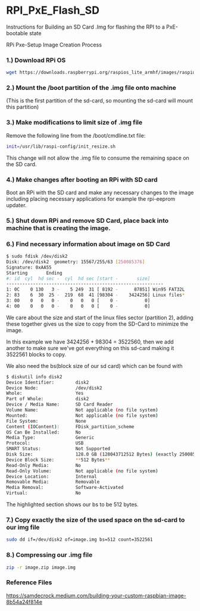 # RPI_PxE_Flash_SD
Instructions for Building an SD Card .Img for flashing the RPI to a PxE-bootable state

RPi Pxe-Setup Image Creation Process

### 1.) Download RPi OS

``` bash
wget https://downloads.raspberrypi.org/raspios_lite_armhf/images/raspios_lite_armhf-2021-03-25/2021-03-04-raspios-buster-armhf-lite.zip
```

### 2.) Mount the /boot partition of the .img file onto machine

(This is the first partition of the sd-card, so mounting the sd-card will mount this partition)

### 3.) Make modifications to limit size of .img file

Remove the following line from the /boot/cmdline.txt file:
``` bash
init=/usr/lib/raspi-config/init_resize.sh
```

This change will not allow the .img file to consume the remaining space on the SD card.

### 4.) Make changes after booting an RPi with SD card

Boot an RPi with the SD card and make any necessary changes to the image including placing necessary applications for example the rpi-eeprom updater.

### 5.) Shut down RPi and remove SD Card, place back into machine that is creating the image.

### 6.) Find necessary information about image on SD Card

``` bash
$ sudo fdisk /dev/disk2
Disk: /dev/disk2  geometry: 15567/255/63 [250085376]
Signature: 0xAA55
Starting       Ending
#: id  cyl  hd sec -  cyl  hd sec [start -       size]
-----------------------------------------------------------
1: 0C    0 130   3 -    5 249  31 [ 8192 -      87851] Win95 FAT32L
2: 83    6  30  25 -  219  68  41 [98304 -    3424256] Linux files*
3: 00    0   0   0 -    0   0   0 [    0 -          0]     
4: 00    0   0   0 -    0   0   0 [    0 -          0]
```

We care about the size and start of the linux files sector (partition 2), adding these together gives us the size to copy from the SD-Card to minimize the image.   

In this example we have 3424256 + 98304 = 3522560, then we add another to make sure we've got everything on this sd-card making it 3522561 blocks to copy.   

We also need the bs(block size of our sd card) which can be found with

```bash
$ diskutil info disk2
Device Identifier:        disk2
Device Node:              /dev/disk2
Whole:                    Yes
Part of Whole:            disk2
Device / Media Name:      SD Card Reader
Volume Name:              Not applicable (no file system)
Mounted:                  Not applicable (no file system)
File System:              None
Content (IOContent):      FDisk_partition_scheme
OS Can Be Installed:      No
Media Type:               Generic
Protocol:                 USB
SMART Status:             Not Supported
Disk Size:                128.0 GB (128043712512 Bytes) (exactly 250085376 512-Byte-Units)
Device Block Size:        **512 Bytes**
Read-Only Media:          No
Read-Only Volume:         Not applicable (no file system)
Device Location:          Internal
Removable Media:          Removable
Media Removal:            Software-Activated
Virtual:                  No
```

The highlighted section shows our bs to be 512 bytes.

### 7.) Copy exactly the size of the used space on the sd-card to our img file

``` bash
sudo dd if=/dev/disk2 of=image.img bs=512 count=3522561
```

### 8.) Compressing our .img file

``` bash
zip -r image.zip image.img
```

### Reference Files
https://samdecrock.medium.com/building-your-custom-raspbian-image-8b54a24f814e

